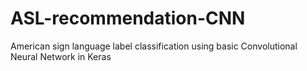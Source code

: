 # ASL-recommendation-CNN
American sign language label classification using basic Convolutional Neural Network in Keras
